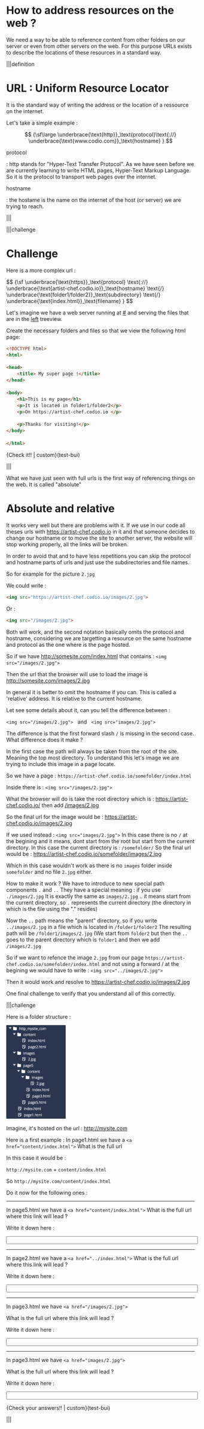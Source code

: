 # How to address resources on the web ?

We need a way to be able to reference content from other folders on our server or even from other servers on the web. For this purpose URLs exists to describe the locations of these resources in a standard way.

|||definition
# URL : Uniform Resource Locator
It is the standard way of writing the address or the location of a ressource on the internet.

Let's take a simple example :

$$
{\sf\large
\underbrace{\text{http}}_\text{protocol}\text{://} \underbrace{\text{www.codio.com}}_\text{hostname} }
$$

protocol 

: http stands for "Hyper-Text Transfer Protocol". As we have seen before we are currently learning to write HTML pages, Hyper-Text Markup Language. So it is the protocol to transport web pages over the internet.


hostname

: the hostame is the name on the internet of the host (or server) we are trying to reach.



|||

|||challenge
# Challenge

Here is a more complex url :

<div id="MathDiv">
$$
{\sf
\underbrace{\text{https}}_\text{protocol}
\text{://} 
\underbrace{\text{artist-chef.codio.io}}_\text{hostname}  \text{/}
\underbrace{\text{folder1/folder2}}_\text{subdirectory}  \text{/}
\underbrace{\text{index.html}}_\text{filename} 
}
$$
</div>


Let's imagine we have a web server running at <a href="#" class="current_hostname">#</a> and serving the files that are in the [left](#) treeview.

Create the necessary folders and files so that we view the following html page:

```html
<!DOCTYPE html>
<html>

<head>
    <title> My super page !</title>
</head>

<body>
    <h1>This is my page</h1>
    <p>It is located in folder1/folder2</p>
    <p>On https://artist-chef.codio.io </p>
    
    <p>Thanks for visiting!</p>
</body>

</html>
```

{Check it!! | custom}(test-bui)

|||

What we have just seen with full urls is the first way of referencing things on the web. It is called "absolute"

# Absolute and relative

It works very well but there are problems with it. If we use in our code all theses urls with https://artist-chef.codio.io in it and that someone decides to change our hostname or to move the site to another server, the website will stop working properly, all the links will be broken.

In order to avoid that and to have less repetitions you can skip the protocol and hostname parts of urls and just use the subdirectories and file names.

So for example for the picture `2.jpg`

We could write :
```html
<img src="https://artist-chef.codio.io/images/2.jpg">
```
Or :
```html
<img src="/images/2.jpg">
```

Both will work, and the second notation basically omits the protocol and hostname, considering we are targetting a resource on the same hostname and protocol as the one where is the page hosted.

So if we have http://somesite.com/index.html that contains : `<img src="/images/2.jpg">`

Then the url that the browser will use to load the image is http://somesite.com/images/2.jpg

In general it is better to omit the hostname if you can. This is called a 'relative' address. It is relative to the current hostname.

Let see some details about it, can you tell the difference between :

`<img src="/images/2.jpg">` &nbsp; and &nbsp; `<img src="images/2.jpg">`

The difference is that the first forward slash `/` is missing in the second case. What difference does it make ?

In the first case the path will always be taken from the root of the site. Meaning the top most directory. To understand this let's image we are trying to include this image in a page locate.

So we have a page : `https://artist-chef.codio.io/somefolder/index.html`

Inside there is : `<img src="/images/2.jpg">`

What the browser will do is take the root directory which is :
https://artist-chef.codio.io/ then add [/images/2.jpg]()

So the final url for the image would be : https://artist-chef.codio.io/images/2.jpg

If we used instead : `<img src="images/2.jpg">`
In this case there is no `/` at the begining and it means, dont start from the root but start from the current directory. In this case the current directory is : `/somefolder/`
So the final url would be : 
https://artist-chef.codio.io/somefolder/images/2.jpg

Which in this case wouldn't work as there is no `images` folder inside `somefolder` and no file `2.jpg` either.

How to make it work ? We have to introduce to new special path components `.` and `..` They have a special meaning : if you use `./images/2.jpg`
It is exactly the same as `images/2.jpg` .. it means start from the current directory, so `.` represents the current directory (the directory in which is the file using the "." resides)

Now the `..` path means the "parent" directory, so if you write `../images/2.jpg` in a file which is located in `/folder1/folder2` The resulting path will be `/folder1/images/2.jpg` (We start from `folder2` but then the `..` goes to the parent directory which is `folder1` and then we add `/images/2.jpg`

So if we want to refence the image `2.jpg` from our page `https://artist-chef.codio.io/somefolder/index.html` and not using a forward / at the begining we would have to write : `<img src="../images/2.jpg">`

Then it would work and resolve to https://artist-chef.codio.io/images/2.jpg

One final challenge to verify that you understand all of this correctly.

|||challenge 

Here is a folder structure :

<img src=".guides/img/treeview_last_challenge.png" height="250">

Imagine, it's hosted on the url : http://mysite.com

Here is a first example :
In page1.html we have a `<a href="content/index.html">` What is the full url

In this case it would be :

`http://mysite.com` + `content/index.html`

So `http://mysite.com/content/index.html`

Do it now for the following ones :

<hr>

In page5.html we have a `<a href="content/index.html">` What is the full url where this link will lead ?

Write it down here :

<input type="text" style="width:100%;" />

<hr>

In page2.html we have a `<a href="../index.html">` What is the full url where this link will lead ?

Write it down here :

<input type="text" style="width:100%;" />

<hr>

In page3.html we have `<a href="/images/2.jpg">`

What is the full url where this link will lead ?

Write it down here :

<input type="text" style="width:100%;" />

<hr>

In page3.html we have `<a href="images/2.jpg">`

What is the full url where this link will lead ?

Write it down here :

<input type="text" style="width:100%;" />

{Check your answers!! | custom}(test-bui)

|||


<script type="text/javascript">

var hname = window.location.protocol+"//"+window.location.hostname;

console.log(hname);
    $("a.current_hostname").attr("href",hname).text(hname);
    $("span.current_hostname").text(hname);


</script>

